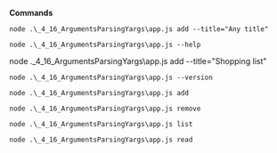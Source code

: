 **Commands**

`node .\_4_16_ArgumentsParsingYargs\app.js add --title="Any title"`

`node .\_4_16_ArgumentsParsingYargs\app.js --help`

node .\_4_16_ArgumentsParsingYargs\app.js add --title="Shopping list"

`node .\_4_16_ArgumentsParsingYargs\app.js --version`

`node .\_4_16_ArgumentsParsingYargs\app.js add`

`node .\_4_16_ArgumentsParsingYargs\app.js remove`

`node .\_4_16_ArgumentsParsingYargs\app.js list`

`node .\_4_16_ArgumentsParsingYargs\app.js read`